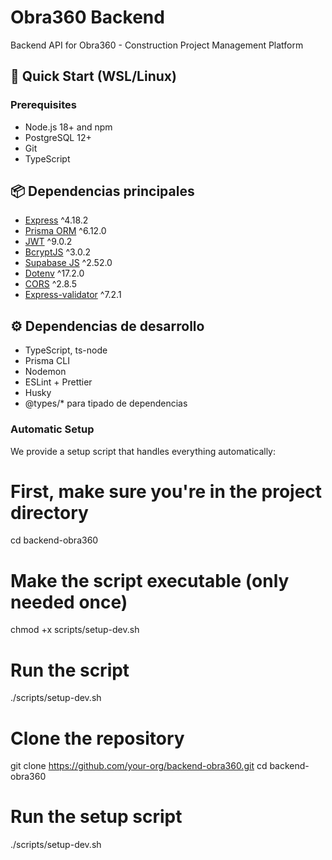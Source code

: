 # Obra360 Backend

Backend API for Obra360 - Construction Project Management Platform

## 🚀 Quick Start (WSL/Linux)

### Prerequisites
- Node.js 18+ and npm
- PostgreSQL 12+
- Git
- TypeScript

## 📦 Dependencias principales

- [Express](https://expressjs.com/) ^4.18.2
- [Prisma ORM](https://www.prisma.io/) ^6.12.0
- [JWT](https://github.com/auth0/node-jsonwebtoken) ^9.0.2
- [BcryptJS](https://github.com/dcodeIO/bcrypt.js) ^3.0.2
- [Supabase JS](https://supabase.com/docs/reference/javascript/installing) ^2.52.0
- [Dotenv](https://www.npmjs.com/package/dotenv) ^17.2.0
- [CORS](https://www.npmjs.com/package/cors) ^2.8.5
- [Express-validator](https://express-validator.github.io/) ^7.2.1

## ⚙️ Dependencias de desarrollo

- TypeScript, ts-node
- Prisma CLI
- Nodemon
- ESLint + Prettier
- Husky
- @types/\* para tipado de dependencias



### Automatic Setup

We provide a setup script that handles everything automatically:

# First, make sure you're in the project directory
cd backend-obra360

# Make the script executable (only needed once)
chmod +x scripts/setup-dev.sh

# Run the script
./scripts/setup-dev.sh



# Clone the repository
git clone https://github.com/your-org/backend-obra360.git
cd backend-obra360

# Run the setup script
./scripts/setup-dev.sh

